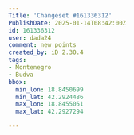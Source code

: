 ```yaml
---
Title: 'Changeset #161336312'
PublishDate: 2025-01-14T08:42:00Z
id: 161336312
user: dada24
comment: new points
created_by: iD 2.30.4
tags:
- Montenegro
- Budva
bbox:
  min_lon: 18.8450699
  min_lat: 42.2924486
  max_lon: 18.8455051
  max_lat: 42.2927294

---
```

